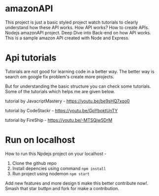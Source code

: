 # amazonAPI

This project is just a basic styled project watch tutorials to clearly understand how these API works.
How API works? How to create APIs. Nodejs amazonAPI project. Deep Dive into Back-end on how API works. This is a sample amazon API created with Node and Express.

# Api tutorials

Tutorials are not good for learning code in a better way. The better way is search om google fix problem's create more projects. 

But for understanding the basic structure you can check some tutorials. Some of the tutorials which helps me are given below.

tutorial by JavacriptMastery -  https://youtu.be/be9sHQ7xqo0

tutorial by CodeStackr - https://youtu.be/GpYboktUnTY

tutorial by FireShip - https://youtu.be/-MTSQjw5DrM

# Run on localhost

How to run this Npdejs project on your localhost - 

1. Clone the github repo
2. Install depencies using command `npm install`
3. Run project using nodemon `npm start`

Add new features and more design ti make this better contribute now!. Smash that star buttpn and fork for make a contribution.

